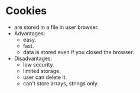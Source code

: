 # Cookies

- are stored in a file in user browser.
- Advantages:
  - easy.
  - fast.
  - data is stored even if you closed the browser.
- Disadvantages:
  - low security.
  - limited storage.
  - user can delete it.
  - can't store arrays, strings only.
